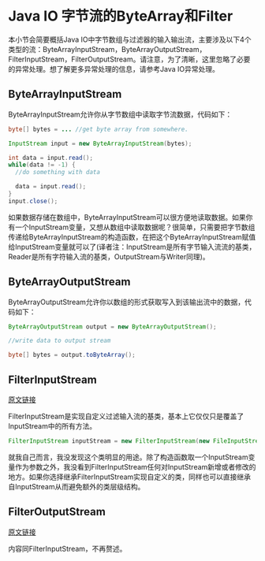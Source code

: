 # Java IO 字节流的ByteArray和Filter

本小节会简要概括Java IO中字节数组与过滤器的输入输出流，主要涉及以下4个类型的流：ByteArrayInputStream，ByteArrayOutputStream，FilterInputStream，FilterOutputStream。请注意，为了清晰，这里忽略了必要的异常处理。想了解更多异常处理的信息，请参考Java IO异常处理。

## **ByteArrayInputStream**

ByteArrayInputStream允许你从字节数组中读取字节流数据，代码如下：

```java
byte[] bytes = ... //get byte array from somewhere.

InputStream input = new ByteArrayInputStream(bytes);

int data = input.read();
while(data != -1) {
  //do something with data

  data = input.read();
}
input.close();
```

如果数据存储在数组中，ByteArrayInputStream可以很方便地读取数据。如果你有一个InputStream变量，又想从数组中读取数据呢？很简单，只需要把字节数组传递给ByteArrayInputStream的构造函数，在把这个ByteArrayInputStream赋值给InputStream变量就可以了(译者注：InputStream是所有字节输入流流的基类，Reader是所有字符输入流的基类，OutputStream与Writer同理)。

## **ByteArrayOutputStream**

ByteArrayOutputStream允许你以数组的形式获取写入到该输出流中的数据，代码如下：

```java
ByteArrayOutputStream output = new ByteArrayOutputStream();

//write data to output stream

byte[] bytes = output.toByteArray();
```



## **FilterInputStream**

[原文链接](http://tutorials.jenkov.com/java-io/filterinputstream.html)

FilterInputStream是实现自定义过滤输入流的基类，基本上它仅仅只是覆盖了InputStream中的所有方法。

```java
FilterInputStream inputStream = new FilterInputStream(new FileInputStream("c:\\myfile.txt"));
```

就我自己而言，我没发现这个类明显的用途。除了构造函数取一个InputStream变量作为参数之外，我没看到FilterInputStream任何对InputStream新增或者修改的地方。如果你选择继承FilterInputStream实现自定义的类，同样也可以直接继承自InputStream从而避免额外的类层级结构。

## **FilterOutputStream**

[原文链接](http://tutorials.jenkov.com/java-io/filteroutputstream.html)

内容同FilterInputStream，不再赘述。